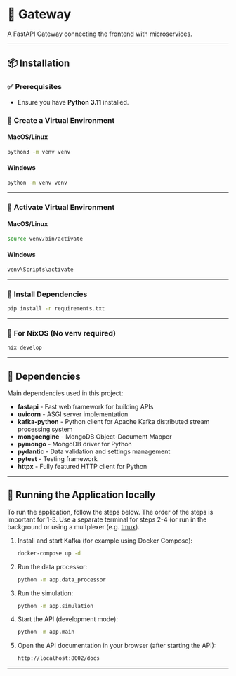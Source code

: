 # 🚀 Gateway
A FastAPI Gateway connecting the frontend with microservices.

---

## 📦 Installation

### ✅ **Prerequisites**
- Ensure you have **Python 3.11** installed.

### 🔹 **Create a Virtual Environment**

#### **MacOS/Linux**
```bash
python3 -m venv venv
```

#### **Windows**
```bash
python -m venv venv
```

---

### 🔹 **Activate Virtual Environment**

#### **MacOS/Linux**
```bash
source venv/bin/activate
```

#### **Windows**
```bash
venv\Scripts\activate
```

---

### 🔹 **Install Dependencies**
```bash
pip install -r requirements.txt
```

---

### 🔹 **For NixOS (No venv required)**
```nix
nix develop
```

---

## 📜 Dependencies

Main dependencies used in this project:
- **fastapi** - Fast web framework for building APIs
- **uvicorn** - ASGI server implementation
- **kafka-python** - Python client for Apache Kafka distributed stream processing system
- **mongoengine** - MongoDB Object-Document Mapper
- **pymongo** - MongoDB driver for Python
- **pydantic** - Data validation and settings management
- **pytest** - Testing framework
- **httpx** - Fully featured HTTP client for Python

---

## 🚀 Running the Application locally

To run the application, follow the steps below. The order of the steps is important for 1-3. Use a separate terminal for steps 2-4 (or run in the background or using a multplexer (e.g. [tmux](https://github.com/tmux/tmux/wiki)).

1. Install and start Kafka (for example using Docker Compose):
   ```bash
   docker-compose up -d
   ```
2. Run the data processor:
   ```bash
   python -m app.data_processor
   ```
3. Run the simulation:
   ```bash
   python -m app.simulation
   ```
4. Start the API (development mode):
   ```bash
   python -m app.main
   ```
5. Open the API documentation in your browser (after starting the API):
	```bash
	http://localhost:8002/docs
	```
---
